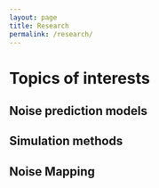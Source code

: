 ```yaml
---
layout: page
title: Research
permalink: /research/
---
```



# Topics of interests  

## Noise prediction models  
## Simulation methods  
## Noise Mapping   
